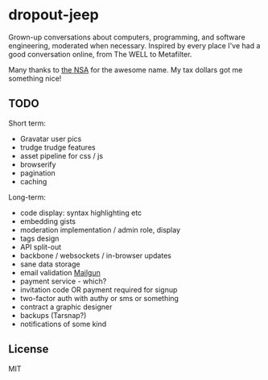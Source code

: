 # dropout-jeep

Grown-up conversations about computers, programming, and software engineering, moderated when necessary. Inspired by every place I've had a good conversation online, from The WELL to Metafilter.

Many thanks to [the NSA](http://www.zerohedge.com/news/2013-12-30/how-nsa-hacks-your-iphone-presenting-dropout-jeep) for the awesome name. My tax dollars got me something nice!

## TODO

Short term:

- Gravatar user pics
- trudge trudge features
- asset pipeline for css / js 
- browserify
- pagination
- caching

Long-term:

- code display: syntax highlighting etc
- embedding gists
- moderation implementation / admin role, display
- tags design
- API split-out
- backbone / websockets / in-browser updates
- sane data storage
- email validation [Mailgun](http://www.mailgun.com)
- payment service - which?
- invitation code OR payment required for signup
- two-factor auth with authy or sms or something
- contract a graphic designer
- backups (Tarsnap?)
- notifications of some kind

## License 

MIT
